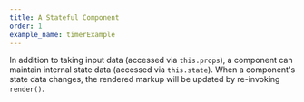 ```yaml
---
title: A Stateful Component
order: 1
example_name: timerExample
---
```


In addition to taking input data (accessed via `this.props`), a component can maintain internal state data (accessed via `this.state`). When a component's state data changes, the rendered markup will be updated by re-invoking `render()`.
